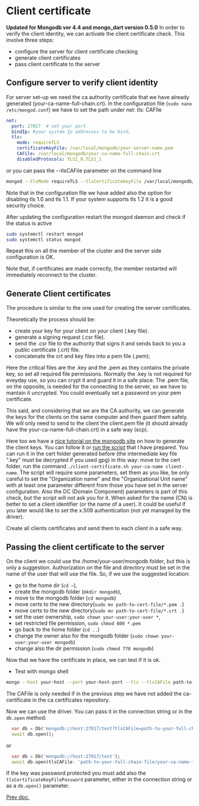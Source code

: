 
# Client certificate

**Updated for Mongodb ver 4.4 and mongo_dart version 0.5.0**
In order to verify the client identity, we can activate the client certificate check.
This involve three steps:

- configure the server for client certificate checking
- generate client certificates
- pass client certificate to the server

## Configure server to verify client identity

For server set-up we need the ca authority certificate that we have already generated (your-ca-name-full-chain.crt).
In the configuration file (```sudo nano /etc/mongod.conf```) we have to set the path under net: tls: CAFIle

```yaml
net:
  port: 27017  # set your port
  bindIp: #your system Ip addresses to be bind, 
  tls:
    mode: requireTLS
    certificateKeyFile: /var/local/mongodb/your-server-name.pem
    CAFile: /var/local/mongodb/your-ca-name-full-chain.crt
    disabledProtocols: TLS1_0,TLS1_1
```

or you can pass the --tlsCAFile parameter on the command line

```bash
mongod --tlsMode requireTLS --tlsCertificateKeyFile /var/local/mongodb/your-server-name.pem --tlsCAFile /var/local/mongodb/your-ca-name-full-chain.crt
```

Note that in the configuration file we have added also the option for disabling tls 1.0 and tls 1.1. If your system supports tls 1.2 it is a good security choice.

After updating the configuration restart the mongod daemon and check if the status is active

```bash
sudo systemctl restart mongod
sudo systemctl status mongod
```

Repeat this on all the member of the cluster and the server side configuration is OK.

Note that, if certificates are made correctly, the member restarted will immediately reconnect to the cluster.

## Generate Client certificates

The procedure is similar to the one used for creating the server certificates.

Theoretically the process should be:

- create your key for your client on your client (.key file).
- generate a signing request (.csr file).
- send the .csr file to the authority that signs it and sends back to you a public certificate (.crt) file.
- concatenate the crt and key files into a pem file (.pem);

Here the critical files are the .key and the .pem as they contains the private key, so set all required file permissions.
Normally the .key is not required for eveyday use, so you can crypt it and guard it in a safe place.
The .pem file, on the opposite, is needed for the connecting to the server, so we have to mantain it uncrypted. You could eventually set a password on your pem certificate.

This said, and considering that _we_ are the CA authority, we can generate the keys for the clients on the same computer and then guard them safely. We will only need to send to the client the client.pem file (it should already have the your-ca-name-full-chain.crt) in a safe way (scp).

Here too we have a [nice tutorial on the mongodb site](https://docs.mongodb.com/manual/appendix/security/appendixC-openssl-client/) on how to generate the client keys.
You can follow it or [run the script](script/client-certificate.sh) that I have prepared.
You can run it in the cert folder generated before (the intermediate key file ".key" must be decrypted if you used gpg) in this way:
move to the cert folder, run the command `./client-certificate.sh your-ca-name client-name`.
The script will require some parameters, set them as you like, be only careful to set the "Organization name" and the "Organizational Unit name" with at least one parameter different from those you have set in the server configuration. Also the DC (Domain Component) parameters is part of this check, but the script will not ask you for it. When asked for the name (CN) is better to set a client identifier (or the name of a user). It could be useful if you later would like to set the x.509 authentication (not yet managed by the driver).

Create all clients certificates and send them to each client in a safe way.

## Passing the client certificate to the server

On the client we could use the /home/your-user/mongodb folder, but this is only a suggestion.
Authorization on the file and directory must be set in the name of the user that will use the file.
So, if we use the suggested location:

- go to the home dir (```cd ~```),
- create the mongodb folder (```mkdir mongodb```),
- move to the mongodb folder (```cd mongodb```)
- move certs to the new directory(```sudo mv path-to-cert-file/*.pem .```)
- move certs to the new directory(```sudo mv path-to-cert-file/*.crt .```)
- set the user ownership, ```sudo chown your-user:your-user *```,
- set restricted file permission, ```sudo chmod 600 *.pem```
- go back to the home folder (```cd ..```)
- change the owner also for the mongodb folder (```sudo chown your-user:your-user mongodb```)
- change also the dir permission (```sudo chmod 770 mongodb```)

Now that we have the certificate in place, we can test if it is ok.

- Test with mongo shell

```bash
mongo --host your-host --port your-host-port --tls --tlsCAFile path-to-your-full-chain-file/your-ca-name-full-chain.crt --tlsCertificateKeyFile /home/your-user/mongodb/client-name.pem
```

The CAFile is only needed if in the previous step we have not added the ca-certificate in the ca certificates repository.

Now we can use the driver. You can pass it in the connection string or in the `db.open` method:

```dart
  var db = Db('mongodb://host:27017/test?tlsCAFile=path-to-your-full-chain-file/your-ca-name-full-chain.crt&tlsCertificateKeyFile=path-to-your-client-pem-file/client-name.pem');
  await db.open();
```

or

```dart
  var db = Db('mongodb://host:27017/test');
  await db.open(tlsCAFile: 'path-to-your-full-chain-file/your-ca-name-full-chain.crt', tlsCertificateKeyFile: 'path-to-your-client-pem-file/client-name.pem');
```

If the key was password protected you must add also the `tlsCertificateKeyFilePassword` parameter, either in the connection string or as a `db.open()` parameter.

[Prev doc.](tls_connection_no_auth_self_signed_certificate.md) 

